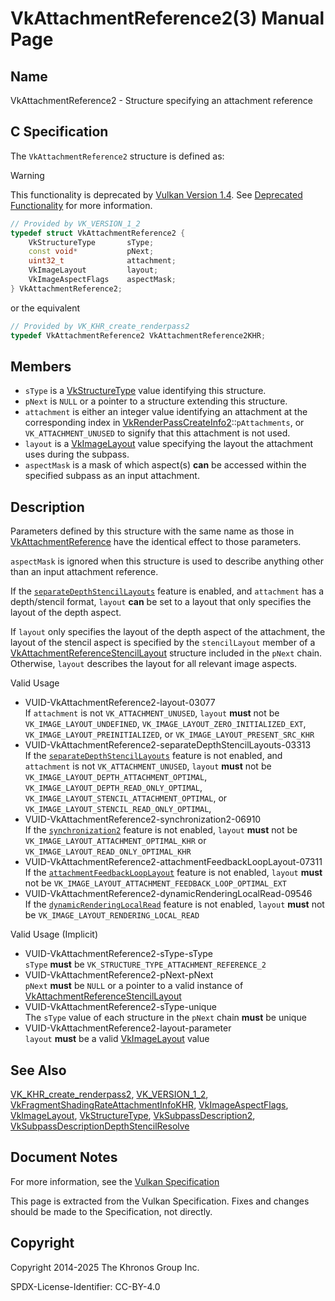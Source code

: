 # VkAttachmentReference2(3) Manual Page

## Name

VkAttachmentReference2 - Structure specifying an attachment reference



## [](#_c_specification)C Specification

The `VkAttachmentReference2` structure is defined as:

Warning

This functionality is deprecated by [Vulkan Version 1.4](#versions-1.4). See [Deprecated Functionality](#deprecation-dynamicrendering) for more information.

```c++
// Provided by VK_VERSION_1_2
typedef struct VkAttachmentReference2 {
    VkStructureType       sType;
    const void*           pNext;
    uint32_t              attachment;
    VkImageLayout         layout;
    VkImageAspectFlags    aspectMask;
} VkAttachmentReference2;
```

or the equivalent

```c++
// Provided by VK_KHR_create_renderpass2
typedef VkAttachmentReference2 VkAttachmentReference2KHR;
```

## [](#_members)Members

- `sType` is a [VkStructureType](https://registry.khronos.org/vulkan/specs/latest/man/html/VkStructureType.html) value identifying this structure.
- `pNext` is `NULL` or a pointer to a structure extending this structure.
- `attachment` is either an integer value identifying an attachment at the corresponding index in [VkRenderPassCreateInfo2](https://registry.khronos.org/vulkan/specs/latest/man/html/VkRenderPassCreateInfo2.html)::`pAttachments`, or `VK_ATTACHMENT_UNUSED` to signify that this attachment is not used.
- `layout` is a [VkImageLayout](https://registry.khronos.org/vulkan/specs/latest/man/html/VkImageLayout.html) value specifying the layout the attachment uses during the subpass.
- `aspectMask` is a mask of which aspect(s) **can** be accessed within the specified subpass as an input attachment.

## [](#_description)Description

Parameters defined by this structure with the same name as those in [VkAttachmentReference](https://registry.khronos.org/vulkan/specs/latest/man/html/VkAttachmentReference.html) have the identical effect to those parameters.

`aspectMask` is ignored when this structure is used to describe anything other than an input attachment reference.

If the [`separateDepthStencilLayouts`](https://registry.khronos.org/vulkan/specs/latest/html/vkspec.html#features-separateDepthStencilLayouts) feature is enabled, and `attachment` has a depth/stencil format, `layout` **can** be set to a layout that only specifies the layout of the depth aspect.

If `layout` only specifies the layout of the depth aspect of the attachment, the layout of the stencil aspect is specified by the `stencilLayout` member of a [VkAttachmentReferenceStencilLayout](https://registry.khronos.org/vulkan/specs/latest/man/html/VkAttachmentReferenceStencilLayout.html) structure included in the `pNext` chain. Otherwise, `layout` describes the layout for all relevant image aspects.

Valid Usage

- [](#VUID-VkAttachmentReference2-layout-03077)VUID-VkAttachmentReference2-layout-03077  
  If `attachment` is not `VK_ATTACHMENT_UNUSED`, `layout` **must** not be `VK_IMAGE_LAYOUT_UNDEFINED`, `VK_IMAGE_LAYOUT_ZERO_INITIALIZED_EXT`, `VK_IMAGE_LAYOUT_PREINITIALIZED`, or `VK_IMAGE_LAYOUT_PRESENT_SRC_KHR`
- [](#VUID-VkAttachmentReference2-separateDepthStencilLayouts-03313)VUID-VkAttachmentReference2-separateDepthStencilLayouts-03313  
  If the [`separateDepthStencilLayouts`](#features-separateDepthStencilLayouts) feature is not enabled, and `attachment` is not `VK_ATTACHMENT_UNUSED`, `layout` **must** not be `VK_IMAGE_LAYOUT_DEPTH_ATTACHMENT_OPTIMAL`, `VK_IMAGE_LAYOUT_DEPTH_READ_ONLY_OPTIMAL`, `VK_IMAGE_LAYOUT_STENCIL_ATTACHMENT_OPTIMAL`, or `VK_IMAGE_LAYOUT_STENCIL_READ_ONLY_OPTIMAL`,
- [](#VUID-VkAttachmentReference2-synchronization2-06910)VUID-VkAttachmentReference2-synchronization2-06910  
  If the [`synchronization2`](#features-synchronization2) feature is not enabled, `layout` **must** not be `VK_IMAGE_LAYOUT_ATTACHMENT_OPTIMAL_KHR` or `VK_IMAGE_LAYOUT_READ_ONLY_OPTIMAL_KHR`
- [](#VUID-VkAttachmentReference2-attachmentFeedbackLoopLayout-07311)VUID-VkAttachmentReference2-attachmentFeedbackLoopLayout-07311  
  If the [`attachmentFeedbackLoopLayout`](#features-attachmentFeedbackLoopLayout) feature is not enabled, `layout` **must** not be `VK_IMAGE_LAYOUT_ATTACHMENT_FEEDBACK_LOOP_OPTIMAL_EXT`
- [](#VUID-VkAttachmentReference2-dynamicRenderingLocalRead-09546)VUID-VkAttachmentReference2-dynamicRenderingLocalRead-09546  
  If the [`dynamicRenderingLocalRead`](#features-dynamicRenderingLocalRead) feature is not enabled, `layout` **must** not be `VK_IMAGE_LAYOUT_RENDERING_LOCAL_READ`

Valid Usage (Implicit)

- [](#VUID-VkAttachmentReference2-sType-sType)VUID-VkAttachmentReference2-sType-sType  
  `sType` **must** be `VK_STRUCTURE_TYPE_ATTACHMENT_REFERENCE_2`
- [](#VUID-VkAttachmentReference2-pNext-pNext)VUID-VkAttachmentReference2-pNext-pNext  
  `pNext` **must** be `NULL` or a pointer to a valid instance of [VkAttachmentReferenceStencilLayout](https://registry.khronos.org/vulkan/specs/latest/man/html/VkAttachmentReferenceStencilLayout.html)
- [](#VUID-VkAttachmentReference2-sType-unique)VUID-VkAttachmentReference2-sType-unique  
  The `sType` value of each structure in the `pNext` chain **must** be unique
- [](#VUID-VkAttachmentReference2-layout-parameter)VUID-VkAttachmentReference2-layout-parameter  
  `layout` **must** be a valid [VkImageLayout](https://registry.khronos.org/vulkan/specs/latest/man/html/VkImageLayout.html) value

## [](#_see_also)See Also

[VK\_KHR\_create\_renderpass2](https://registry.khronos.org/vulkan/specs/latest/man/html/VK_KHR_create_renderpass2.html), [VK\_VERSION\_1\_2](https://registry.khronos.org/vulkan/specs/latest/man/html/VK_VERSION_1_2.html), [VkFragmentShadingRateAttachmentInfoKHR](https://registry.khronos.org/vulkan/specs/latest/man/html/VkFragmentShadingRateAttachmentInfoKHR.html), [VkImageAspectFlags](https://registry.khronos.org/vulkan/specs/latest/man/html/VkImageAspectFlags.html), [VkImageLayout](https://registry.khronos.org/vulkan/specs/latest/man/html/VkImageLayout.html), [VkStructureType](https://registry.khronos.org/vulkan/specs/latest/man/html/VkStructureType.html), [VkSubpassDescription2](https://registry.khronos.org/vulkan/specs/latest/man/html/VkSubpassDescription2.html), [VkSubpassDescriptionDepthStencilResolve](https://registry.khronos.org/vulkan/specs/latest/man/html/VkSubpassDescriptionDepthStencilResolve.html)

## [](#_document_notes)Document Notes

For more information, see the [Vulkan Specification](https://registry.khronos.org/vulkan/specs/latest/html/vkspec.html#VkAttachmentReference2)

This page is extracted from the Vulkan Specification. Fixes and changes should be made to the Specification, not directly.

## [](#_copyright)Copyright

Copyright 2014-2025 The Khronos Group Inc.

SPDX-License-Identifier: CC-BY-4.0